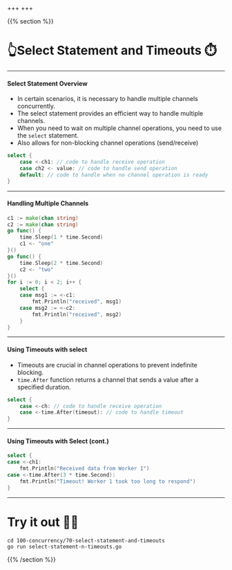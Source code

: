 +++
+++

{{% section %}}


# 👆Select Statement and Timeouts ⏱️


---
#### Select Statement Overview
- In certain scenarios, it is necessary to handle multiple channels concurrently.
- The select statement provides an efficient way to handle multiple channels.
- When you need to wait on multiple channel operations, you need to use the `select` statement.
- Also allows for non-blocking channel operations (send/receive)

```go
select { 
    case <-ch1: // code to handle receive operation 
    case ch2 <- value: // code to handle send operation 
    default: // code to handle when no channel operation is ready 
}
```
---
#### Handling Multiple Channels

```go
c1 := make(chan string)
c2 := make(chan string)
go func() {
    time.Sleep(1 * time.Second)
    c1 <- "one"
}()
go func() {
    time.Sleep(2 * time.Second)
    c2 <- "two"
}()
for i := 0; i < 2; i++ {
    select {
    case msg1 := <-c1:
        fmt.Println("received", msg1)
    case msg2 := <-c2:
        fmt.Println("received", msg2)
    }
}
```

---
#### Using Timeouts with select
- Timeouts are crucial in channel operations to prevent indefinite blocking.
- `time.After` function returns a channel that sends a value after a specified duration.
```go 
select { 
    case <-ch: // code to handle receive operation 
    case <-time.After(timeout): // code to handle timeout 
}
```

---
#### Using Timeouts with Select (cont.)

```go
select {
case <-ch1:
    fmt.Println("Received data from Worker 1")
case <-time.After(3 * time.Second):
    fmt.Println("Timeout! Worker 1 took too long to respond")
}
```

---
# Try it out 🏋️‍♀️

```shell
cd 100-concurrency/70-select-statement-and-timeouts
go run select-statement-n-timeouts.go
```
{{% /section %}}